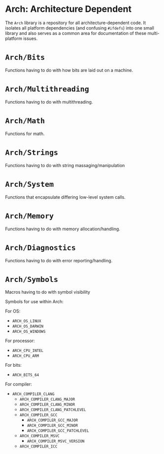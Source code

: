 # Arch: Architecture Dependent

The ``Arch`` library is a repository for all architecture-dependent
code. It isolates all platform dependencies (and confusing `#ifdefs`)
into one small library and also serves as a common area for
documentation of these multi-platform issues.

# ``Arch/Bits``
Functions having to do with how bits are laid out on a machine.

# ``Arch/Multithreading``
Functions having to do with multithreading.

# ``Arch/Math``
Functions for math.

# ``Arch/Strings``
Functions having to do with string massaging/manipulation

# ``Arch/System``
Functions that encapsulate differing low-level system calls.

# ``Arch/Memory``
Functions having to do with memory allocation/handling.

# ``Arch/Diagnostics``
Functions having to do with error reporting/handling.

# ``Arch/Symbols``
Macros having to do with symbol visibility

Symbols for use within Arch:

For OS:
  - ``ARCH_OS_LINUX``
  - ``ARCH_OS_DARWIN``
  - ``ARCH_OS_WINDOWS``

For processor:
  - ``ARCH_CPU_INTEL``
  - ``ARCH_CPU_ARM``
    

For bits:
  - ``ARCH_BITS_64``
    

For compiler:
  - ``ARCH_COMPILER_CLANG``
    - ``ARCH_COMPILER_CLANG_MAJOR``
    - ``ARCH_COMPILER_CLANG_MINOR``
    - ``ARCH_COMPILER_CLANG_PATCHLEVEL``     
    - ``ARCH_COMPILER_GCC``
      - ``ARCH_COMPILER_GCC_MAJOR``
      - ``ARCH_COMPILER_GCC_MINOR``
      - ``ARCH_COMPILER_GCC_PATCHLEVEL``
    - ``ARCH_COMPILER_MSVC``
      - ``ARCH_COMPILER_MSVC_VERSION``
    - ``ARCH_COMPILER_ICC``
